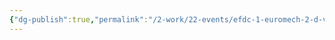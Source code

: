 ```yaml
---
{"dg-publish":true,"permalink":"/2-work/22-events/efdc-1-euromech-2-d-vs-3-d-shap/shap-structures-analysis/"}
---
```


